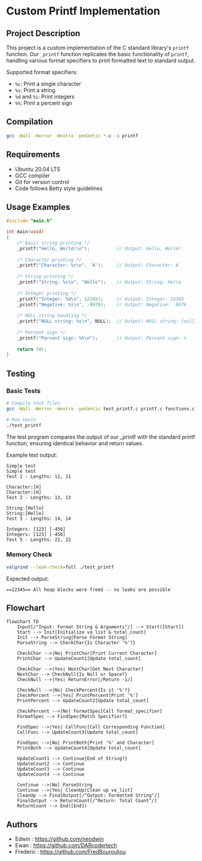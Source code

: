 # Custom Printf Implementation

## Project Description

This project is a custom implementation of the C standard library's `printf` function. Our `_printf` function replicates the basic functionality of `printf`, handling various format specifiers to print formatted text to standard output.

Supported format specifiers:
- `%c`: Print a single character
- `%s`: Print a string
- `%d` and `%i`: Print integers
- `%%`: Print a percent sign

## Compilation

```bash
gcc -Wall -Werror -Wextra -pedantic *.c -o printf
```

## Requirements

- Ubuntu 20.04 LTS
- GCC compiler
- Git for version control
- Code follows Betty style guidelines

## Usage Examples

```c
#include "main.h"

int main(void)
{
    /* Basic string printing */
    _printf("Hello, World!\n");          // Output: Hello, World!
    
    /* Character printing */
    _printf("Character: %c\n", 'A');     // Output: Character: A
    
    /* String printing */
    _printf("String: %s\n", "Hello");    // Output: String: Hello
    
    /* Integer printing */
    _printf("Integer: %d\n", 12345);     // Output: Integer: 12345
    _printf("Negative: %i\n", -9876);    // Output: Negative: -9876
    
    /* NULL string handling */
    _printf("NULL string: %s\n", NULL);  // Output: NULL string: (null)
    
    /* Percent sign */
    _printf("Percent sign: %%\n");       // Output: Percent sign: %
    
    return (0);
}
```

## Testing

### Basic Tests
```bash
# Compile test files
gcc -Wall -Werror -Wextra -pedantic test_printf.c printf.c functions.c _putchar.c -o test_printf

# Run tests
./test_printf
```

The test program compares the output of our _printf with the standard printf function, ensuring identical behavior and return values.

Example test output:
```
Simple test
Simple test
Test 1 - Lengths: 11, 11

Character:[H]
Character:[H]
Test 2 - Lengths: 13, 13

String:[Hello]
String:[Hello]
Test 3 - Lengths: 14, 14

Integers: [123] [-456]
Integers: [123] [-456]
Test 5 - Lengths: 22, 22
```

### Memory Check
```bash
valgrind --leak-check=full ./test_printf
```

Expected output:
```
==12345== All heap blocks were freed -- no leaks are possible
```

## Flowchart

```mermaid
flowchart TD
    Input[/"Input: Format String & Arguments"/] --> Start([Start])
    Start --> Init[Initialize va_list & total_count]
    Init --> ParseString[Parse Format String]
    ParseString --> CheckChar{Is Character '%'?}
    
    CheckChar -->|No| PrintChar[Print Current Character]
    PrintChar --> UpdateCount1[Update total_count]
    
    CheckChar -->|Yes| NextChar[Get Next Character]
    NextChar --> CheckNull{Is Null or Space?}
    CheckNull -->|Yes| ReturnError[/Return -1/]
    
    CheckNull -->|No| CheckPercent{Is it '%'?}
    CheckPercent -->|Yes| PrintPercent[Print '%']
    PrintPercent --> UpdateCount2[Update total_count]
    
    CheckPercent -->|No| FormatSpec[Call format_specifier]
    FormatSpec --> FindSpec{Match Specifier?}
    
    FindSpec -->|Yes| CallFunc[Call Corresponding Function]
    CallFunc --> UpdateCount3[Update total_count]
    
    FindSpec -->|No| PrintBoth[Print '%' and Character]
    PrintBoth --> UpdateCount4[Update total_count]
    
    UpdateCount1 --> Continue{End of String?}
    UpdateCount2 --> Continue
    UpdateCount3 --> Continue
    UpdateCount4 --> Continue
    
    Continue -->|No| ParseString
    Continue -->|Yes| CleanUp[Clean up va_list]
    CleanUp --> FinalOutput[/"Output: Formatted String"/]
    FinalOutput --> ReturnCount[/"Return: Total Count"/]
    ReturnCount --> End([End])
```

## Authors
- Edwin : https://github.com/neodwin
- Ewan : https://github.com/DARcodertech
- Frederic : https://github.com/FredBourouliou
```
